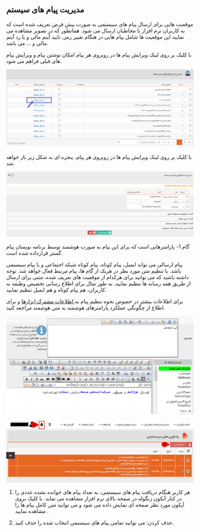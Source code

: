 ﻿## مدیریت پیام های سیستم

موقعیت هایی برای ارسال پیام های سیستمی به صورت پیش فرض تعریف شده است که به کاربران نرم افزار یا مخاطبان ارسال می شود. همانطور که در تصویر مشاهده می نمایید این موقعیت ها شامل پیام هایی در هنگام تغییر رمز، تایید آیتم مالی و یا رد آیتم مالی و ... می باشد.

با کلیک بر روی لینک ویرایش پیام ها در روبروی هر پیام امکان نوشتن پیام و ویرایش پیام های قبلی فراهم می شود.

![](SystemMessagesManagement1.png)

با کلیک بر روی لینک ویرایش پیام ها در روبروی هر پیام، پنجره ای به شکل زیر باز خواهد شد.


![](SystemMessagesManagement2.png)

گام 1- پارامترهایی است که برای این پیام به صورت هوشمند توسط برنامه نویسان پیام گستر قرارداده شده است.

پیام ارسالی می تواند ایمیل، پیام کوتاه، پیام کوتاه شبکه اجتماعی و یا پیام سیستمی باشد. با تنظیم متن مورد نظر در هریک از گام ها، پیام مرتبط فعال خواهد شد. توجه داشته باشید که می توانید برای هرکدام از موقعیت های تعریف شده، متنی برای ارسال از طریق همه رسانه ها تنظیم نمایید. به طور مثال برای اطلاع رسانی تخصیص وظیفه به کاربران، هم پیام کوتاه و هم ایمیل تنظیم نمایید.

برای اطلاعات بیشتر در خصوص نحوه تنظیم پیام به[ اطلاعات مشترک ابزارها](https://github.com/1stco/PayamGostarDocs/master/help%202.5.4/Settings/Price-list-management/Price-list-management.md) و برای اطلاع از چگونگی عملکرد پارامترهای هوشمند به متن هوشمند مراجعه کنید.

![](SystemMessagesManagement3.jfif)

![](SystemMessagesManagement4.jfif)

1. هر کاربر هنگام دریافت پیام های سیستمی، به تعداد پیام های خوانده نشده عددی را در کنار آیکون زنگوله در صفحه بالای نرم افزار مشاهده می نماید. با کلیک بروی آیکون مورد نظر صفحه ای نمایش داده می شود و می توانید متن کامل پیام ها را مشاهده نمایید .

2. حذف کردن: می توانید تمامی پیام های سیستمی انتخاب شده را حذف کنید.



